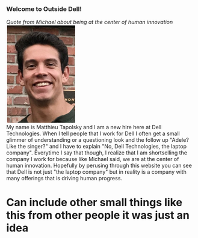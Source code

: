 ### Welcome to Outside Dell!
*Quote from Michael about being at the center of human innovation* <br />
![Image](/photos/matthieu_tapolsky.jpg) <br/>
My name is Matthieu Tapolsky and I am a new hire here at Dell Technologies. When I tell people that I work for Dell I often get a small glimmer of understanding or a questioning look and the follow up "Adele? Like the singer?" and I have to explain "No, Dell Technologies, the laptop company". Everytime I say that though, I realize that I am shortselling the company I work for because like Michael said, we are at the center of human innovation. Hopefully by perusing through this website you can see that Dell is not just "the laptop company" but in reality is a company with many offerings that is driving human progress. <br />

# Can include other small things like this from other people it was just an idea
